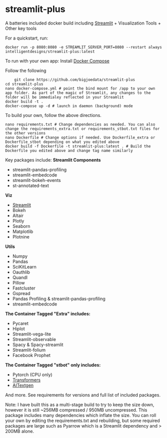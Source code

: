 # streamlit-plus
A batteries included docker build including [Streamlit](https://www.streamlit.io/) + Visualization Tools + Other key tools

For a quickstart, run:

    docker run -p 8080:8080 -e STREAMLIT_SERVER_PORT=8080 --restart always intelligentdesigns/streamlit-plus:latest

To run with your own app:
Install [Docker Compose](https://docs.docker.com/compose/install/)

Follow the following

        git clone https://github.com/bigjoedata/streamlit-plus
    cd streamlit-plus
    nano docker-compose.yml # point the bind mount for /app to your own app folder. As part of the magic of Streamlit, any changes to the folder will be immedialey reflected in your Streamlit
    docker build -t .
    docker-compose up -d # launch in daemon (background) mode

To build your own, follow the above directions.

    nano requirements.txt # Change dependencies as needed. You can also change the requirements_extra.txt or requirements_stbot.txt files for the other versions
    nano Dockerfile # Change options if needed. Use Dockerfile_extra or Dockerfile_stbot depending on what you edited above
    docker build -f Dockerfile -t streamlit-plus:latest . # Build the Dockerfile you edited above and change tag name similarly


Key packages include:
**Streamlit Components**
- streamlit-pandas-profiling
- streamlit-embedcode
- streamlit-bokeh-events
- st-annotated-text

**Viz**
- [Streamlit](https://www.streamlit.io/)
- Bokeh
- Altair
- Plotly
- Seaborn
- Matplotlib
- Plotnine

**Utils**
- Numpy
- Pandas
- SciKitLearn
- Oauthlib
- Quandl
- Pillow
- Fastcluster
- Gspread
- Pandas Profiling & streamlit-pandas-profiling
- streamlit-embedcode

**The Container Tagged "Extra" includes:**
- Pycaret
- Hiplot
- Streamlit-vega-lite
- Streamlit-observable
- Spacy & Spacy-streamlit
- Streamlit-folium
- Facebook Prophet

**The Container Tagged "stbot" only includes:**
- Pytorch (CPU only)
- [Transformers](https://github.com/huggingface/transformers)
- [AITextgen](https://github.com/minimaxir/aitextgen)  

And more. See requirements for versions and full list of included packages.

Note: I have built this as a multi-stage build to try to keep the size down, however it is still ~256MB compressed / 950MB uncompressed. This package includes many dependencies which inflate the size. You can roll your own by editing the requirements.txt and rebuilding, but some required packages are large such as Pyarrow which is a Streamlit dependency and > 200MB alone. 
